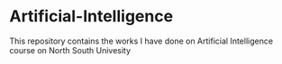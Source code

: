 # Artificial-Intelligence

This repository contains the works I have done on Artificial Intelligence course on North South Univesity

